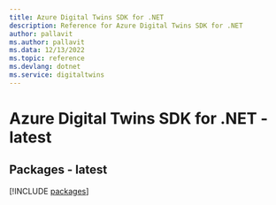 ```yaml
---
title: Azure Digital Twins SDK for .NET
description: Reference for Azure Digital Twins SDK for .NET
author: pallavit
ms.author: pallavit
ms.data: 12/13/2022
ms.topic: reference
ms.devlang: dotnet
ms.service: digitaltwins
---
```

# Azure Digital Twins SDK for .NET - latest
## Packages - latest
[!INCLUDE [packages](digital-twins-index.md)]